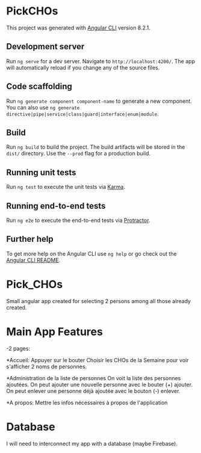 # PickCHOs

This project was generated with [Angular CLI](https://github.com/angular/angular-cli) version 8.2.1.

## Development server

Run `ng serve` for a dev server. Navigate to `http://localhost:4200/`. The app will automatically reload if you change any of the source files.

## Code scaffolding

Run `ng generate component component-name` to generate a new component. You can also use `ng generate directive|pipe|service|class|guard|interface|enum|module`.

## Build

Run `ng build` to build the project. The build artifacts will be stored in the `dist/` directory. Use the `--prod` flag for a production build.

## Running unit tests

Run `ng test` to execute the unit tests via [Karma](https://karma-runner.github.io).

## Running end-to-end tests

Run `ng e2e` to execute the end-to-end tests via [Protractor](http://www.protractortest.org/).

## Further help

To get more help on the Angular CLI use `ng help` or go check out the [Angular CLI README](https://github.com/angular/angular-cli/blob/master/README.md).

# Pick_CHOs

Small angular app created for selecting 2 persons among all those already created.

# Main App Features

-2 pages:

\*Accueil:
Appuyer sur le bouter Choisir les CHOs de la Semaine pour voir s'afficher 2 noms de personnes.

\*Administration de la liste de personnes
On voit la liste des personnes ajoutées.
On peut ajouter une nouvelle personne avec le bouter (+) ajouter.
On peut enlever une personne déjà ajoutée avec le bouton (-) enlever.

\*A propos:
Mettre les infos nécessaires à propos de l'application

# Database

I will need to interconnect my app with a database (maybe Firebase).
